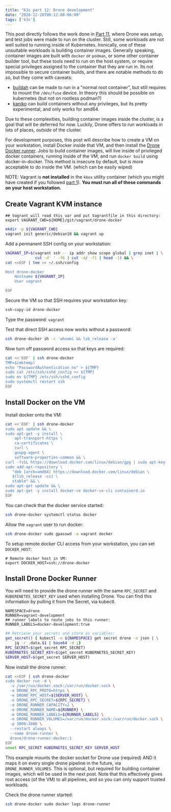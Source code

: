 ```yaml
---
title: "K3s part 12: Drone development"
date: "2020-12-28T00:12:00-06:00"
tags: ['k3s']
---
```


This post directly follows the work done in [Part 11](/blog/k3s/k3s-11-drone),
where Drone was setup, and test jobs were made to run on the cluster. Still,
some workloads are not well suited to running inside of Kubernetes. Ironically,
one of these unsuitable workloads is building container images. Generally
speaking, container images are built with `docker` or `podman`, or some other
container builder tool, but these tools need to run on the host system, or
require special privileges assigned to the container that they are run in. Its
not impossible to secure container builds, and there are notable methods to do
so, but they come with caveats:

 * [buildah](https://developers.redhat.com/blog/2019/08/14/best-practices-for-running-buildah-in-a-container/)
   can be made to run in a "normal root container", but still requires to mount
   the `/dev/fuse` device. In theory this should be possible on kubernetes (but
   not on rootless podman?)
 * [kaniko](https://github.com/GoogleContainerTools/kaniko) can build containers
   without any privileges, but its pretty experimental, and only works for
   amd64.
   
Due to these complexities, building container images inside the cluster, is a
goal that will be deferred for now. Luckily, Drone offers to run workloads in
lots of places, *outside* of the cluster.

For development purposes, this post will describe how to create a VM on your
workstation, install Docker inside that VM, and then install the [Drone Docker
runner](https://docs.drone.io/runner/docker/overview/). Jobs to build container
images, will live inside of privileged docker containers, running inside of the
VM, and run `docker build` using docker-in-docker. This method is insecure by
default, but is more acceptable to do inside the VM. (which can be easily wiped)

NOTE: Vagrant is **not installed** in the `kbox` utility container (which you
might have created if you followed [part
1](/blog/k3s/k3s-01-setup/#create-toolbox-container-optional)). **You must run
all of these commands on your host workstation.**

## Create Vagrant KVM instance

```env
## Vagrant will read this var and put Vagrantfile in this directory:
export VAGRANT_CWD=${HOME}/git/vagrant/drone-docker
```

```bash
mkdir -p ${VAGRANT_CWD}
vagrant init generic/debian10 && vagrant up
```

Add a permanent SSH config on your workstation:

```bash
VAGRANT_IP=$(vagrant ssh -- ip addr show scope global | grep inet | \
             cut -d' ' -f6 | cut -d/ -f1 | head -1) && \
cat <<EOF | tee >> ~/.ssh/config

Host drone-docker
    Hostname ${VAGRANT_IP}
    User vagrant

EOF
```

Secure the VM so that SSH requires your workstation key:

```bash
ssh-copy-id drone-docker
```

Type the password: `vagrant`

Test that direct SSH access now works without a password:

```bash
ssh drone-docker sh -c 'whoami && lsb_release -a'
```

Now turn off password access so that keys are required:

```bash
cat <<'EOF' | ssh drone-docker
TMP=$(mktemp)
echo "PasswordAuthentication no" > ${TMP}
sudo cat /etc/ssh/sshd_config >> ${TMP}
sudo mv ${TMP} /etc/ssh/sshd_config
sudo systemctl restart ssh
EOF
```

## Install Docker on the VM

Install docker onto the VM:

```bash
cat <<'EOF' | ssh drone-docker
sudo apt update && \
sudo apt-get -y install \
    apt-transport-https \
    ca-certificates \
    curl \
    gnupg-agent \
    software-properties-common && \
curl -fsSL https://download.docker.com/linux/debian/gpg | sudo apt-key add - && \
sudo add-apt-repository \
   "deb [arch=amd64] https://download.docker.com/linux/debian \
   $(lsb_release -cs) \
   stable" && \
sudo apt-get update && \
sudo apt-get -y install docker-ce docker-ce-cli containerd.io
EOF
```

You can check that the docker service started:

```bash
ssh drone-docker systemctl status docker
```

Allow the `vagrant` user to run docker:

```bash
ssh drone-docker sudo gpasswd -a vagrant docker
```

To setup remote docker CLI access from your workstation, you can set
`DOCKER_HOST`:

```env-static
# Remote docker host in VM:
export DOCKER_HOST=ssh://drone-docker
```

## Install Drone Docker Runner

You will need to provide the drone runner with the same `RPC_SECRET` and
`KUBERENETES_SECRET_KEY` used when installing Drone. You can find this
information by pulling it from the Secret, via kubectl.

```env
NAMESPACE=drone
RUNNER=vagrant-development
## runner labels to route jobs to this runner:
RUNNER_LABELS=docker-development:true
```

```bash
## Retrieve your secrets and store as variables:
get_secret() { kubectl -n ${NAMESPACE} get secret drone -o json | \
    jq -r .data.$1 | base64 -d ;}
RPC_SECRET=$(get_secret RPC_SECRET)
KUBERNETES_SECRET_KEY=$(get_secret KUBERNETES_SECRET_KEY)
SERVER_HOST=$(get_secret SERVER_HOST)
```

Now install the drone runner:

```bash
cat <<EOF | ssh drone-docker
sudo docker run -d \
  -v /var/run/docker.sock:/var/run/docker.sock \
  -e DRONE_RPC_PROTO=https \
  -e DRONE_RPC_HOST=${SERVER_HOST} \
  -e DRONE_RPC_SECRET=${RPC_SECRET} \
  -e DRONE_RUNNER_CAPACITY=2 \
  -e DRONE_RUNNER_NAME=${RUNNER} \
  -e DRONE_RUNNER_LABELS=${RUNNER_LABELS} \
  -e DRONE_RUNNER_VOLUMES=/var/run/docker.sock:/var/run/docker.sock \
  -p 3000:3000 \
  --restart always \
  --name drone-runner \
  drone/drone-runner-docker:1
EOF
unset RPC_SECRET KUBERNETES_SECRET_KEY SERVER_HOST
```

This example mounts the docker socket for Drone use (required) AND it maps it on
every single drone pipeline in the future, via `DRONE_RUNNER_VOLUMES`. This is
optional, but required for building container images, which will be used in the
next post. Note that this effectively gives root access (of the VM) to all
pipelines, and so you can only support trusted workloads.

Check the drone runner started:

```bash
ssh drone-docker sudo docker logs drone-runner
```
